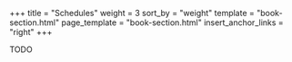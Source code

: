 +++
title = "Schedules"
weight = 3
sort_by = "weight"
template = "book-section.html"
page_template = "book-section.html"
insert_anchor_links = "right"
+++

TODO

